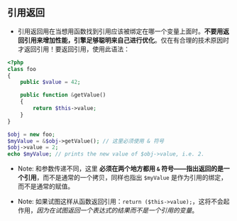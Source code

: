 ## 引用返回
* 引用返回用在当想用函数找到引用应该被绑定在哪一个变量上面时。__不要用返回引用来增加性能，引擎足够聪明来自己进行优化__。仅在有合理的技术原因时才返回引用！要返回引用，使用此语法：
```php
<?php
class foo
{
    public $value = 42;

    public function &getValue()
    {
        return $this->value;
    }
}

$obj = new foo;
$myValue = &$obj->getValue(); // 这里必须使用 & 符号
$obj->value = 2;
echo $myValue; // prints the new value of $obj->value, i.e. 2.
```

* Note: 和参数传递不同，这里 __必须在两个地方都用 `&` 符号——指出返回的是一个引用__，而不是通常的一个拷贝，同样也指出 `$myValue` 是作为引用的绑定，而不是通常的赋值。

* Note: 如果试图这样从函数返回引用：`return ($this->value);`，这将不会起作用，_因为在试图返回一个表达式的结果而不是一个引用的变量_。
